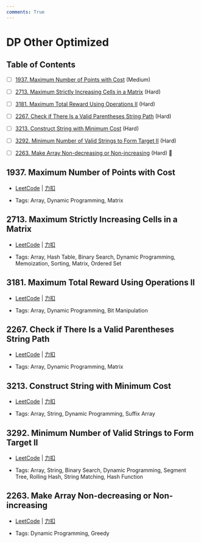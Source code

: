 ```yaml
---
comments: True
---
```


# DP Other Optimized

## Table of Contents

- [ ] [1937. Maximum Number of Points with Cost](#1937-maximum-number-of-points-with-cost) (Medium)
- [ ] [2713. Maximum Strictly Increasing Cells in a Matrix](#2713-maximum-strictly-increasing-cells-in-a-matrix) (Hard)
- [ ] [3181. Maximum Total Reward Using Operations II](#3181-maximum-total-reward-using-operations-ii) (Hard)
- [ ] [2267.  Check if There Is a Valid Parentheses String Path](#2267-check-if-there-is-a-valid-parentheses-string-path) (Hard)
- [ ] [3213. Construct String with Minimum Cost](#3213-construct-string-with-minimum-cost) (Hard)
- [ ] [3292. Minimum Number of Valid Strings to Form Target II](#3292-minimum-number-of-valid-strings-to-form-target-ii) (Hard)
- [ ] [2263. Make Array Non-decreasing or Non-increasing](#2263-make-array-non-decreasing-or-non-increasing) (Hard) 👑


## 1937. Maximum Number of Points with Cost

-    [LeetCode](https://leetcode.com/problems/maximum-number-of-points-with-cost/) | [力扣](https://leetcode.cn/problems/maximum-number-of-points-with-cost/)

-   Tags: Array, Dynamic Programming, Matrix



## 2713. Maximum Strictly Increasing Cells in a Matrix

-    [LeetCode](https://leetcode.com/problems/maximum-strictly-increasing-cells-in-a-matrix/) | [力扣](https://leetcode.cn/problems/maximum-strictly-increasing-cells-in-a-matrix/)

-   Tags: Array, Hash Table, Binary Search, Dynamic Programming, Memoization, Sorting, Matrix, Ordered Set



## 3181. Maximum Total Reward Using Operations II

-    [LeetCode](https://leetcode.com/problems/maximum-total-reward-using-operations-ii/) | [力扣](https://leetcode.cn/problems/maximum-total-reward-using-operations-ii/)

-   Tags: Array, Dynamic Programming, Bit Manipulation



## 2267.  Check if There Is a Valid Parentheses String Path

-    [LeetCode](https://leetcode.com/problems/check-if-there-is-a-valid-parentheses-string-path/) | [力扣](https://leetcode.cn/problems/check-if-there-is-a-valid-parentheses-string-path/)

-   Tags: Array, Dynamic Programming, Matrix



## 3213. Construct String with Minimum Cost

-    [LeetCode](https://leetcode.com/problems/construct-string-with-minimum-cost/) | [力扣](https://leetcode.cn/problems/construct-string-with-minimum-cost/)

-   Tags: Array, String, Dynamic Programming, Suffix Array



## 3292. Minimum Number of Valid Strings to Form Target II

-    [LeetCode](https://leetcode.com/problems/minimum-number-of-valid-strings-to-form-target-ii/) | [力扣](https://leetcode.cn/problems/minimum-number-of-valid-strings-to-form-target-ii/)

-   Tags: Array, String, Binary Search, Dynamic Programming, Segment Tree, Rolling Hash, String Matching, Hash Function



## 2263. Make Array Non-decreasing or Non-increasing

-    [LeetCode](https://leetcode.com/problems/make-array-non-decreasing-or-non-increasing/) | [力扣](https://leetcode.cn/problems/make-array-non-decreasing-or-non-increasing/)

-   Tags: Dynamic Programming, Greedy



